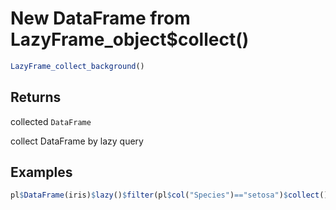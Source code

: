 # New DataFrame from LazyFrame_object$collect()

```r
LazyFrame_collect_background()
```

## Returns

collected `DataFrame`

collect DataFrame by lazy query

## Examples

```r
pl$DataFrame(iris)$lazy()$filter(pl$col("Species")=="setosa")$collect()
```